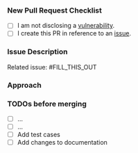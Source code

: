 ### New Pull Request Checklist
<!--
    Please check the following boxes [x] before submitting your issue.
    Click the "Preview" tab for better readability.
    Thanks for contributing to Parse Server!
-->

- [ ] I am not disclosing a [vulnerability](https://github.com/parse-community/parse-server/blob/master/SECURITY.md).
- [ ] I create this PR in reference to an [issue](https://github.com/parse-community/parse-server/issues?q=is%3Aissue).

### Issue Description
<!-- Add a brief description of the issue this PR solves. -->

Related issue: #FILL_THIS_OUT

### Approach
<!-- Add a description of the approach in this PR. -->

### TODOs before merging
<!-- Add the TODOs that need to be completed before merging this PR. -->

- [ ] ...
- [ ] ...
- [ ] Add test cases
- [ ] Add changes to documentation
